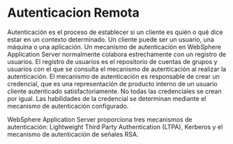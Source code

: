 # Autenticacion Remota
Autenticación es el proceso de establecer si un cliente es quién o qué dice estar en un contexto determinado. 
Un cliente puede ser un usuario, una máquina o una aplicación. Un mecanismo de autenticación en WebSphere Application Server 
normalmente colabora estrechamente con un registro de usuarios. El registro de usuarios es el repositorio de cuentas de grupos y usuarios 
con el que se consulta el mecanismo de autenticación al realizar la autenticación. El mecanismo de autenticación es responsable de crear un credencial,
que es una representación de producto interno de un usuario cliente autenticado satisfactoriamente. No todas las credenciales se crean por igual.
Las habilidades de la credencial se determinan mediante el mecanismo de autenticación configurado.

WebSphere Application Server proporciona tres mecanismos de autenticación: Lightweight Third Party Authentication (LTPA), 
Kerberos y el mecanismo de autenticación de señales RSA.
